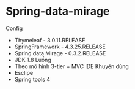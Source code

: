 # Spring-data-mirage
Config
- Thymeleaf - 3.0.11.RELEASE    
- SpringFramework - 4.3.25.RELEASE
- Spring data Mirage - 0.3.2.RELEASE
- JDK 1.8
Luồng
- Theo mô hình 3-tier + MVC
IDE Khuyên dùng
- Esclipe 
- Spring tools 4
